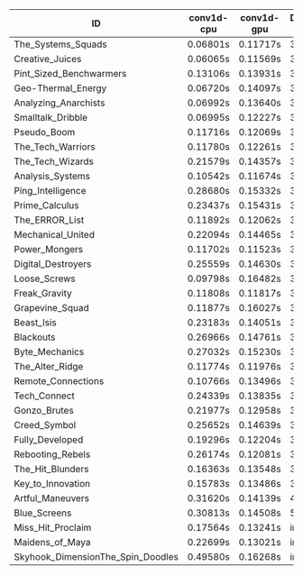 |ID|conv1d-cpu|conv1d-gpu|DWSPConv2D-gpu|gemm-gpu|avg|
|-|-|-|-|-|-|
|The_Systems_Squads|0.06801s|0.11717s|3.08677s|1.88530s|1.28931s|
|Creative_Juices|0.06065s|0.11569s|3.18502s|1.89546s|1.31420s|
|Pint_Sized_Benchwarmers|0.13106s|0.13931s|3.13133s|1.86724s|1.31723s|
|Geo-Thermal_Energy|0.06720s|0.14097s|3.18576s|1.87507s|1.31725s|
|Analyzing_Anarchists|0.06992s|0.13640s|3.14302s|1.94046s|1.32245s|
|Smalltalk_Dribble|0.06995s|0.12227s|3.21517s|1.91989s|1.33182s|
|Pseudo_Boom|0.11716s|0.12069s|3.17805s|1.92415s|1.33501s|
|The_Tech_Warriors|0.11780s|0.12261s|3.18236s|1.92428s|1.33676s|
|The_Tech_Wizards|0.21579s|0.14357s|3.10360s|1.91715s|1.34503s|
|Analysis_Systems|0.10542s|0.11674s|3.34233s|1.83239s|1.34922s|
|Ping_Intelligence|0.28680s|0.15332s|3.10754s|1.85590s|1.35089s|
|Prime_Calculus|0.23437s|0.15431s|3.11156s|1.91321s|1.35336s|
|The_ERROR_List|0.11892s|0.12062s|3.25185s|1.93716s|1.35714s|
|Mechanical_United|0.22094s|0.14465s|3.10739s|1.97421s|1.36180s|
|Power_Mongers|0.11702s|0.11523s|3.29601s|1.92534s|1.36340s|
|Digital_Destroyers|0.25559s|0.14630s|3.13037s|1.92769s|1.36499s|
|Loose_Screws|0.09798s|0.16482s|3.15526s|2.08297s|1.37526s|
|Freak_Gravity|0.11808s|0.11817s|3.25525s|2.02966s|1.38029s|
|Grapevine_Squad|0.11877s|0.16027s|3.23470s|2.04191s|1.38891s|
|Beast_Isis|0.23183s|0.14051s|3.09170s|2.10919s|1.39331s|
|Blackouts|0.26966s|0.14761s|3.12239s|2.06542s|1.40127s|
|Byte_Mechanics|0.27032s|0.15230s|3.22264s|1.99905s|1.41108s|
|The_Alter_Ridge|0.11774s|0.11976s|3.42574s|1.98947s|1.41318s|
|Remote_Connections|0.10766s|0.13496s|3.31005s|2.10681s|1.41487s|
|Tech_Connect|0.24339s|0.13835s|3.27631s|2.05253s|1.42765s|
|Gonzo_Brutes|0.21977s|0.12958s|3.39649s|2.06796s|1.45345s|
|Creed_Symbol|0.25652s|0.14639s|3.28769s|2.14683s|1.45936s|
|Fully_Developed|0.19296s|0.12204s|3.17886s|2.41512s|1.47725s|
|Rebooting_Rebels|0.26174s|0.12081s|3.16736s|2.67466s|1.55614s|
|The_Hit_Blunders|0.16363s|0.13548s|3.15215s|2.77758s|1.55721s|
|Key_to_Innovation|0.15783s|0.13486s|3.44818s|2.82192s|1.64070s|
|Artful_Maneuvers|0.31620s|0.14139s|4.06883s|2.79365s|1.83002s|
|Blue_Screens|0.30813s|0.14508s|5.19126s|2.60258s|2.06176s|
|Miss_Hit_Proclaim|0.17564s|0.13241s|infs|infs|infs|
|Maidens_of_Maya|0.22699s|0.13021s|infs|infs|infs|
|Skyhook_DimensionThe_Spin_Doodles|0.49580s|0.16268s|infs|infs|infs|
